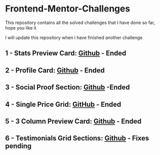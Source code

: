 # Frontend-Mentor-Challenges
This repository contains all the solved challenges that I have done so far, hope you like it

I will update this repository when i have finished another challenge

## 1 - Stats Preview Card: [Github](https://github.com/JuanDa15/Frontend-Mentor-Challenges/tree/main/01%20-%20stats%20preview%20card) - Ended
## 2 - Profile Card: [Github](https://github.com/JuanDa15/Frontend-Mentor-Challenges/tree/main/02%20-%20profile%20card) - Ended
## 3 - Social Proof Section: [Github](https://github.com/JuanDa15/Frontend-Mentor-Challenges/tree/main/03%20-%20social%20proof%20section) -Ended
## 4 - Single Price Grid: [GitHub](https://github.com/JuanDa15/Frontend-Mentor-Challenges/tree/main/04%20-%20single%20price%20grid) - Ended
## 5 - 3 Column Preview Card: [Github](https://github.com/JuanDa15/Frontend-Mentor-Challenges/tree/main/05%20-%203%20column%20preview%20card) - Ended
## 6 - Testimonials Grid Sections: [Github](https://github.com/JuanDa15/Frontend-Mentor-Challenges/tree/main/06%20-%20testimonials%20grid%20section) - Fixes pending
